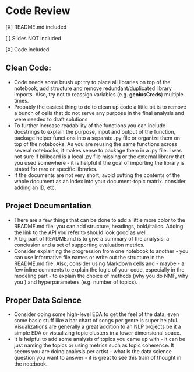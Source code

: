 # Code Review

[X] README.md included

[ ] Slides NOT included

[X] Code included

## Clean Code:

* Code needs some brush up: try to place all libraries on top of the notebook, add structure and remove redundant/duplicated library imports. Also, try not to reassign variables (e.g. **geniusCreds**) multiple times. 
* Probably the easiest thing to do to clean up code a little bit is to remove a bunch of cells that do not serve any purpose in the final analysis and were needed to draft solutions
* To further increase readability of the functions you can include docstrings to explain the purpose, input and output of the function, package helper functions into a separate .py file or organize them on top of the notebooks. As you are reusing the same functions across several notebooks, it makes sense to package them in a .py file. I was not sure if billboard is a local .py file missing or the external library that you used somewhere - it is helpful if the goal of importing the library is stated for rare or specific libraries. 
* If the documents are not very short, avoid putting the contents of the whole document as an index into your document-topic matrix. consider adding an ID, etc.


## Project Documentation

* There are a few things that can be done to add a little more color to the README.md file: you can add structure, headings, bold/italics. Adding the link to the API you refer to should look good as well. 
* A big part of README.md is to give a summary of the analysis: a conclusion and a set of supporting evaluation metrics.
* Consider explaining the progression from one notebook to another - you can use informative file names or write out the structure in the README.md file. Also, consider using Markdown cells and - maybe - a few inline comments to explain the logic of your code, especially in the modeling part - to explain the choice of methods (why you do NMF, why you ) and hyperparameters (e.g. number of topics).

## Proper Data Science

* Consider doing some high-level EDA to get the feel of the data, even some basic stuff like a bar chart of songs per genre is super helpful. Visualizations are generally a great addition to an NLP projects be it a simple EDA or visualizing topic clusters in a lower dimensional space.
* It is helpful to add some analysis of topics you came up with - it can be just naming the topics or using metrics such as topic coherence. It seems you are doing analysis per artist - what is the data science question you want to answer - it is great to see this train of thought in the notebook.
